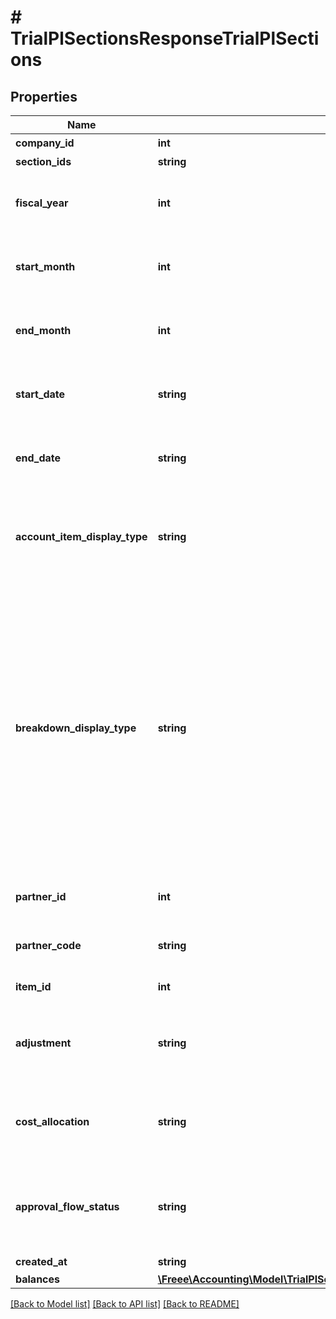 # # TrialPlSectionsResponseTrialPlSections

## Properties

Name | Type | Description | Notes
------------ | ------------- | ------------- | -------------
**company_id** | **int** | 事業所ID |
**section_ids** | **string** | 出力する部門の指定 |
**fiscal_year** | **int** | 会計年度(条件に指定した時、または条件に月、日条件がない時のみ含まれる） | [optional]
**start_month** | **int** | 発生月で絞込：開始会計月(1-12)(条件に指定した時のみ含まれる） | [optional]
**end_month** | **int** | 発生月で絞込：終了会計月(1-12)(条件に指定した時のみ含まれる） | [optional]
**start_date** | **string** | 発生日で絞込：開始日(yyyy-mm-dd)(条件に指定した時のみ含まれる） | [optional]
**end_date** | **string** | 発生日で絞込：終了日(yyyy-mm-dd)(条件に指定した時のみ含まれる） | [optional]
**account_item_display_type** | **string** | 勘定科目の表示（勘定科目: account_item, 決算書表示:group）(条件に指定した時のみ含まれる） | [optional]
**breakdown_display_type** | **string** | 内訳の表示（取引先: partner, 品目: item, 勘定科目: account_item, セグメント1(法人向けプロフェッショナル, 法人向けエンタープライズプラン): segment_1_tag, セグメント2(法人向け エンタープライズプラン):segment_2_tag, セグメント3(法人向け エンタープライズプラン): segment_3_tag）(条件に指定した時のみ含まれる） | [optional]
**partner_id** | **int** | 取引先ID(条件に指定した時のみ含まれる） | [optional]
**partner_code** | **string** | 取引先コード(条件に指定した時のみ含まれる） | [optional]
**item_id** | **int** | 品目ID(条件に指定した時のみ含まれる） | [optional]
**adjustment** | **string** | 決算整理仕訳のみ: only, 決算整理仕訳以外: without(条件に指定した時のみ含まれる） | [optional]
**cost_allocation** | **string** | 配賦仕訳のみ：only,配賦仕訳以外：without(条件に指定した時のみ含まれる） | [optional]
**approval_flow_status** | **string** | 未承認を除く: without_in_progress (デフォルト), 全てのステータス: all(条件に指定した時のみ含まれる） | [optional]
**created_at** | **string** | 作成日時 | [optional]
**balances** | [**\Freee\Accounting\Model\TrialPlSectionsResponseTrialPlSectionsBalances[]**](TrialPlSectionsResponseTrialPlSectionsBalances.md) |  |

[[Back to Model list]](../../README.md#models) [[Back to API list]](../../README.md#endpoints) [[Back to README]](../../README.md)
